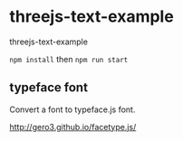 # threejs-text-example
threejs-text-example

`npm install` then `npm run start`

## typeface font

Convert a font to typeface.js font.

http://gero3.github.io/facetype.js/